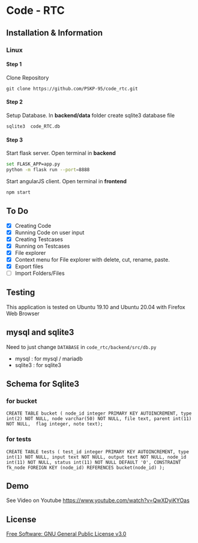 # Code - RTC
## Installation & Information
### Linux

#### Step 1

Clone Repository

`git clone https://github.com/PSKP-95/code_rtc.git`

#### Step 2

Setup Database. In **backend/data** folder create sqlite3 database file

`sqlite3  code_RTC.db`

#### Step 3

Start flask server. Open terminal in **backend**

```bash
set FLASK_APP=app.py
python -m flask run --port=8888
```

Start angularJS client. Open terminal in **frontend**

```bash
npm start
```

## To Do
- [x] Creating Code
- [x] Running Code on user input
- [x] Creating Testcases
- [x] Running on Testcases
- [x] File explorer
- [x] Context menu for File explorer with delete, cut, rename, paste.
- [x] Export files
- [ ] Import Folders/Files

## Testing
This application is tested on Ubuntu 19.10 and Ubuntu 20.04 with Firefox Web Browser

## mysql and sqlite3
Need to just change `DATABASE` in `code_rtc/backend/src/db.py`
- mysql : for mysql / mariadb
- sqlite3 : for sqlite3 

## Schema for Sqlite3
### for bucket
`CREATE TABLE bucket (
  node_id integer PRIMARY KEY AUTOINCREMENT,
  type int(2) NOT NULL,
  node varchar(50) NOT NULL,
  file text,
  parent int(11) NOT NULL, 
  flag integer,
  note text);`

### for tests

`CREATE TABLE tests (
  test_id integer PRIMARY KEY AUTOINCREMENT,
  type int(1) NOT NULL,
  input text NOT NULL,
  output text NOT NULL,
  node_id int(11) NOT NULL,
  status int(11) NOT NULL DEFAULT '0',
  CONSTRAINT fk_node
    FOREIGN KEY (node_id)
    REFERENCES bucket(node_id)
);`

## Demo

See Video on Youtube https://www.youtube.com/watch?v=QwXDyiKYOas

## License

[Free Software: GNU General Public License v3.0](https://github.com/PSKP-95/code_rtc/blob/master/LICENSE)